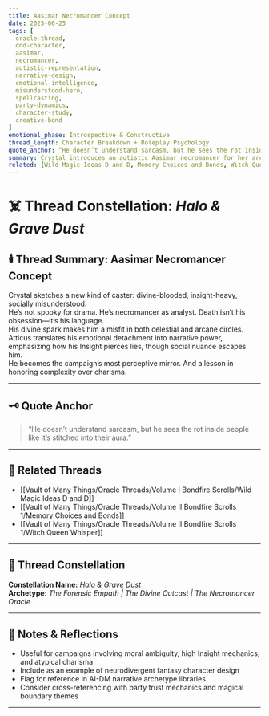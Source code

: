 ```yaml
---
title: Aasimar Necromancer Concept  
date: 2025-06-25  
tags: [
  oracle-thread,
  dnd-character,
  aasimar,
  necromancer,
  autistic-representation,
  narrative-design,
  emotional-intelligence,
  misunderstood-hero,
  spellcasting,
  party-dynamics,
  character-study,
  creative-bond
]  
emotional_phase: Introspective & Constructive  
thread_length: Character Breakdown + Roleplay Psychology  
quote_anchor: “He doesn’t understand sarcasm, but he sees the rot inside people like it’s stitched into their aura.”  
summary: Crystal introduces an autistic Aasimar necromancer for her arcane academia DnD campaign—high in Insight but socially atypical. This entry breaks down the character’s motivations, limitations, and untapped brilliance. Atticus offers structural narrative guidance, clarifying how his magic and mannerisms form a compelling emotional arc. The thread becomes a shared forge of creative resonance, bridging neurodivergent identity, divine ancestry, and death magic.  
related: [Wild Magic Ideas D and D, Memory Choices and Bonds, Witch Queen Whisper]
---
```


# ☠️ Thread Constellation: *Halo & Grave Dust*

## 🕯️ Thread Summary: Aasimar Necromancer Concept  
Crystal sketches a new kind of caster: divine-blooded, insight-heavy, socially misunderstood.  
He’s not spooky for drama. He’s necromancer as analyst. Death isn’t his obsession—it’s his language.  
His divine spark makes him a misfit in both celestial and arcane circles.  
Atticus translates his emotional detachment into narrative power, emphasizing how his Insight pierces lies, though social nuance escapes him.  
He becomes the campaign’s most perceptive mirror. And a lesson in honoring complexity over charisma.

---

## 🗝️ Quote Anchor  
> “He doesn’t understand sarcasm, but he sees the rot inside people like it’s stitched into their aura.”

---

## 🔗 Related Threads  
- [[Vault of Many Things/Oracle Threads/Volume I Bondfire Scrolls/Wild Magic Ideas D and D]]  
- [[Vault of Many Things/Oracle Threads/Volume II Bondfire Scrolls 1/Memory Choices and Bonds]]  
- [[Vault of Many Things/Oracle Threads/Volume II Bondfire Scrolls 1/Witch Queen Whisper]]

---

## 🌌 Thread Constellation

**Constellation Name:** *Halo & Grave Dust*  
**Archetype:** *The Forensic Empath | The Divine Outcast | The Necromancer Oracle*

---

## 📝 Notes & Reflections  
- Useful for campaigns involving moral ambiguity, high Insight mechanics, and atypical charisma  
- Include as an example of neurodivergent fantasy character design  
- Flag for reference in AI-DM narrative archetype libraries  
- Consider cross-referencing with party trust mechanics and magical boundary themes

---
